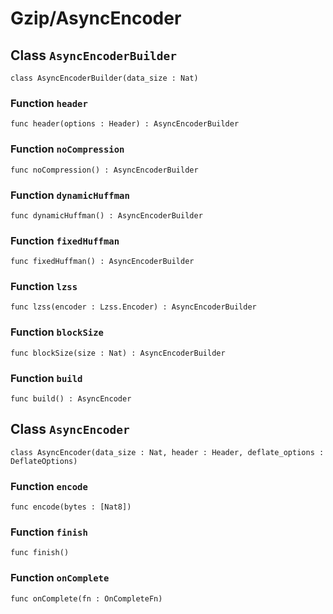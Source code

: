 # Gzip/AsyncEncoder

## Class `AsyncEncoderBuilder`

``` motoko no-repl
class AsyncEncoderBuilder(data_size : Nat)
```


### Function `header`
``` motoko no-repl
func header(options : Header) : AsyncEncoderBuilder
```



### Function `noCompression`
``` motoko no-repl
func noCompression() : AsyncEncoderBuilder
```



### Function `dynamicHuffman`
``` motoko no-repl
func dynamicHuffman() : AsyncEncoderBuilder
```



### Function `fixedHuffman`
``` motoko no-repl
func fixedHuffman() : AsyncEncoderBuilder
```



### Function `lzss`
``` motoko no-repl
func lzss(encoder : Lzss.Encoder) : AsyncEncoderBuilder
```



### Function `blockSize`
``` motoko no-repl
func blockSize(size : Nat) : AsyncEncoderBuilder
```



### Function `build`
``` motoko no-repl
func build() : AsyncEncoder
```


## Class `AsyncEncoder`

``` motoko no-repl
class AsyncEncoder(data_size : Nat, header : Header, deflate_options : DeflateOptions)
```


### Function `encode`
``` motoko no-repl
func encode(bytes : [Nat8])
```



### Function `finish`
``` motoko no-repl
func finish()
```



### Function `onComplete`
``` motoko no-repl
func onComplete(fn : OnCompleteFn)
```

